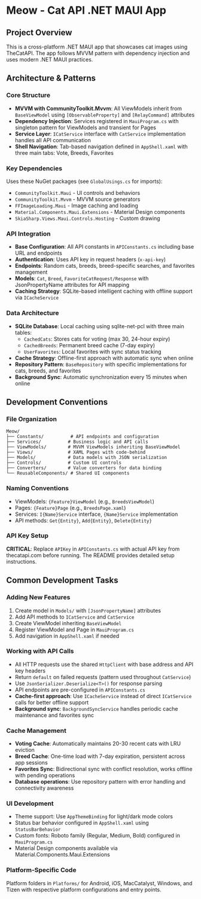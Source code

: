 # Meow - Cat API .NET MAUI App

## Project Overview
This is a cross-platform .NET MAUI app that showcases cat images using TheCatAPI. The app follows MVVM pattern with dependency injection and uses modern .NET MAUI practices.

## Architecture & Patterns

### Core Structure
- **MVVM with CommunityToolkit.Mvvm**: All ViewModels inherit from `BaseViewModel` using `[ObservableProperty]` and `[RelayCommand]` attributes
- **Dependency Injection**: Services registered in `MauiProgram.cs` with singleton pattern for ViewModels and transient for Pages
- **Service Layer**: `ICatService` interface with `CatService` implementation handles all API communication
- **Shell Navigation**: Tab-based navigation defined in `AppShell.xaml` with three main tabs: Vote, Breeds, Favorites

### Key Dependencies
Uses these NuGet packages (see `GlobalUsings.cs` for imports):
- `CommunityToolkit.Maui` - UI controls and behaviors
- `CommunityToolkit.Mvvm` - MVVM source generators
- `FFImageLoading.Maui` - Image caching and loading
- `Material.Components.Maui.Extensions` - Material Design components
- `SkiaSharp.Views.Maui.Controls.Hosting` - Custom drawing

### API Integration
- **Base Configuration**: All API constants in `APIConstants.cs` including base URL and endpoints
- **Authentication**: Uses API key in request headers (`x-api-key`)
- **Endpoints**: Random cats, breeds, breed-specific searches, and favorites management
- **Models**: `Cat`, `Breed`, `FavoriteCatRequest/Response` with JsonPropertyName attributes for API mapping
- **Caching Strategy**: SQLite-based intelligent caching with offline support via `ICacheService`

### Data Architecture
- **SQLite Database**: Local caching using sqlite-net-pcl with three main tables:
  - `CachedCats`: Stores cats for voting (max 30, 24-hour expiry)
  - `CachedBreeds`: Permanent breed cache (7-day expiry)
  - `UserFavorites`: Local favorites with sync status tracking
- **Cache Strategy**: Offline-first approach with automatic sync when online
- **Repository Pattern**: `BaseRepository` with specific implementations for cats, breeds, and favorites
- **Background Sync**: Automatic synchronization every 15 minutes when online

## Development Conventions

### File Organization
```
Meow/
├── Constants/          # API endpoints and configuration
├── Services/          # Business logic and API calls
├── ViewModels/        # MVVM ViewModels inheriting BaseViewModel
├── Views/             # XAML Pages with code-behind
├── Models/            # Data models with JSON serialization
├── Controls/          # Custom UI controls
├── Converters/        # Value converters for data binding
└── ReusableComponents/ # Shared UI components
```

### Naming Conventions
- ViewModels: `{Feature}ViewModel` (e.g., `BreedsViewModel`)
- Pages: `{Feature}Page` (e.g., `BreedsPage.xaml`)
- Services: `I{Name}Service` interface, `{Name}Service` implementation
- API methods: `Get{Entity}`, `Add{Entity}`, `Delete{Entity}`

### API Key Setup
**CRITICAL**: Replace `APIKey` in `APIConstants.cs` with actual API key from thecatapi.com before running. The README provides detailed setup instructions.

## Common Development Tasks

### Adding New Features
1. Create model in `Models/` with `[JsonPropertyName]` attributes
2. Add API methods to `ICatService` and `CatService`
3. Create ViewModel inheriting `BaseViewModel`
4. Register ViewModel and Page in `MauiProgram.cs`
5. Add navigation in `AppShell.xaml` if needed

### Working with API Calls
- All HTTP requests use the shared `HttpClient` with base address and API key headers
- Return `default` on failed requests (pattern used throughout `CatService`)
- Use `JsonSerializer.Deserialize<T>()` for response parsing
- API endpoints are pre-configured in `APIConstants.cs`
- **Cache-first approach**: Use `ICacheService` instead of direct `ICatService` calls for better offline support
- **Background sync**: `BackgroundSyncService` handles periodic cache maintenance and favorites sync

### Cache Management
- **Voting Cache**: Automatically maintains 20-30 recent cats with LRU eviction
- **Breed Cache**: One-time load with 7-day expiration, persistent across app sessions
- **Favorites Sync**: Bidirectional sync with conflict resolution, works offline with pending operations
- **Database operations**: Use repository pattern with error handling and connectivity awareness

### UI Development
- Theme support: Use `AppThemeBinding` for light/dark mode colors
- Status bar behavior configured in `AppShell.xaml` using `StatusBarBehavior`
- Custom fonts: Roboto family (Regular, Medium, Bold) configured in `MauiProgram.cs`
- Material Design components available via Material.Components.Maui.Extensions

### Platform-Specific Code
Platform folders in `Platforms/` for Android, iOS, MacCatalyst, Windows, and Tizen with respective platform configurations and entry points.

